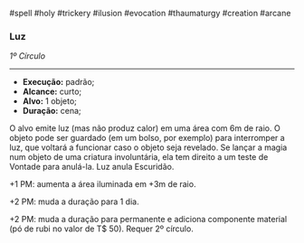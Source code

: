 #spell #holy #trickery #ilusion #evocation #thaumaturgy #creation #arcane 
### Luz
*1º Círculo*
___
- **Execução:** padrão;
- **Alcance:** curto;
- **Alvo:** 1 objeto;
- **Duração:** cena;

O alvo emite luz (mas não produz calor) em uma área com 6m de raio. O objeto pode ser guardado (em um bolso, por exemplo) para interromper a luz, que voltará a funcionar caso o objeto seja revelado. Se lançar a magia num objeto de uma criatura involuntária, ela tem direito a um teste de Vontade para anulá-la. Luz anula Escuridão.
 

+1 PM: aumenta a área iluminada em +3m de raio.

+2 PM: muda a duração para 1 dia.

+2 PM: muda a duração para permanente e adiciona componente material (pó de rubi no valor de T$ 50). Requer 2º círculo.

